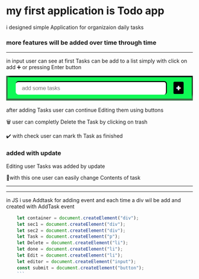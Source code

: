 # my first application is Todo app
i designed simple Application for organizaion daily tasks 


### more features will be added over time through time
---
in input user can see at first Tasks can be add to a list simply with click on add ➕ or pressing Enter button 

![input](./pics/input.png)

after adding Tasks user can continue Editing them using buttons

🗑️ user can completly Delete the Task by clicking on trash

✔️ with check user can mark th Task as finished

### added with update 
Editing user Tasks was added by update 

📝with this one user can easily change Contents of task 

---
---
in JS i use Addtask for adding event and each time a div wil be add and created with AddTask event 
```javaScript
    let container = document.createElement("div");
    let sec1 = document.createElement("div");
    let sec2 = document.createElement("div");
    let Task = document.createElement("p");
    let Delete = document.createElement("li");
    let done = document.createElement("li");
    let Edit = document.createElement("li");
    let editor = document.createElement("input");
    const submit = document.createElement("button");
    ```

